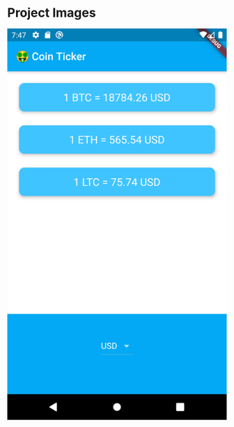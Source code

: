 # Project Images

![](https://github.com/frankmaayn/flutter_projects/blob/main/project_images/bitcoin_tracker.png)
